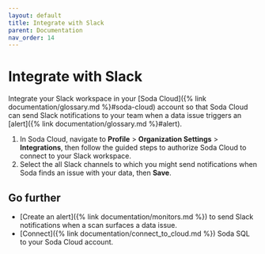 ```yaml
---
layout: default
title: Integrate with Slack
parent: Documentation
nav_order: 14
---
```


# Integrate with Slack

Integrate your Slack workspace in your [Soda Cloud]({% link documentation/glossary.md %}#soda-cloud) account so that Soda Cloud can send Slack notifications to your team when a data issue triggers an [alert]({% link documentation/glossary.md %}#alert).

1. In Soda Cloud, navigate to **Profile** > **Organization Settings** > **Integrations**, then follow the guided steps to authorize Soda Cloud to connect to your Slack workspace. 
2. Select the all Slack channels to which you might send notifications when Soda finds an issue with your data, then **Save**.

## Go further

* [Create an alert]({% link documentation/monitors.md %}) to send Slack notifications when a scan surfaces a data issue.
* [Connect]({% link documentation/connect_to_cloud.md %}) Soda SQL to your Soda Cloud account.